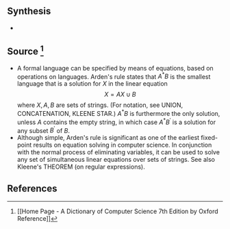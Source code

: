 ## Synthesis
- 
## Source [^1]
- A formal language can be specified by means of equations, based on operations on languages. Arden's rule states that $A^{*} B$ is the smallest language that is a solution for $X$ in the linear equation$$X=A X \cup B$$where $X, A, B$ are sets of strings. (For notation, see UNION, CONCATENATION, KLEENE STAR.) $A^{*} B$ is furthermore the only solution, unless $A$ contains the empty string, in which case $A^{*} B^{\prime}$ is a solution for any subset $B^{\prime}$ of $B$.
- Although simple, Arden's rule is significant as one of the earliest fixed-point results on equation solving in computer science. In conjunction with the normal process of eliminating variables, it can be used to solve any set of simultaneous linear equations over sets of strings. See also Kleene's THEOREM (on regular expressions).
## References

[^1]: [[Home Page - A Dictionary of Computer Science 7th Edition by Oxford Reference]]